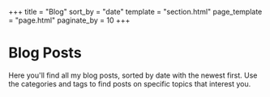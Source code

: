 +++
title = "Blog"
sort_by = "date"
template = "section.html"
page_template = "page.html"
paginate_by = 10
+++

# Blog Posts

Here you'll find all my blog posts, sorted by date with the newest first. Use the categories and tags to find posts on specific topics that interest you.
